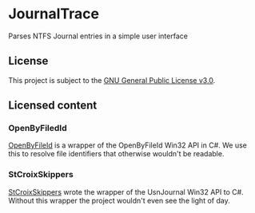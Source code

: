 # JournalTrace
Parses NTFS Journal entries in a simple user interface

## License
This project is subject to the [GNU General Public License v3.0](LICENSE). 

## Licensed content
### OpenByFiledId
[OpenByFileId](https://github.com/nolanblew/openbyfileid) is a wrapper of the OpenByFileId Win32 API in C#. We use this to resolve file identifiers that otherwise wouldn't be readable.

### StCroixSkippers
[StCroixSkippers](https://www.dreamincode.net/forums/blog/1017-stcroixskippers) wrote the wrapper of the UsnJournal Win32 API to C#. Without this wrapper the project wouldn't even see the light of day. 
